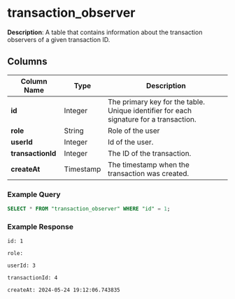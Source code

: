 # transaction_observer

**Description**: A table that contains information about the transaction observers of a given transaction ID.

## Columns

| Column Name       | Type      | Description                                                                            |
| ----------------- | --------- | -------------------------------------------------------------------------------------- |
| **id**            | Integer   | The primary key for the table. Unique identifier for each signature for a transaction. |
| **role**          | String    | Role of the user                                                                       |
| **userId**        | Integer   | Id of the user.                                                                        |
| **transactionId** | Integer   | The ID of the transaction.                                                             |
| **createAt**      | Timestamp | The timestamp when the transaction was created.                                        |

### Example Query

```sql
SELECT * FROM "transaction_observer" WHERE "id" = 1;
```

### Example Response

```
id: 1

role:

userId: 3

transactionId: 4

createAt: 2024-05-24 19:12:06.743835
```
